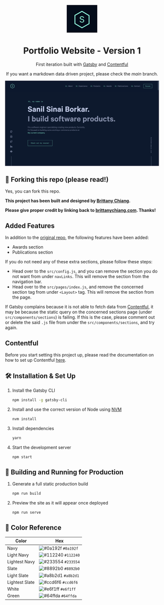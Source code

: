 <div align="center">
  <img alt="Logo" src="src/images/logo.png" width="100" />
</div>
<h1 align="center">
  Portfolio Website - Version 1
</h1>
<p align="center">
  First iteration built with <a href="https://www.gatsbyjs.org/" target="_blank">Gatsby</a> and <a href="https://www.contenful.com/" target="_blank">Contentful</a>
</p>
<p align="center">
  If you want a markdown data driven project, please check the <i>main</i> branch.
</p>
<!-- <p align="center">
  <a href="https://app.netlify.com/sites/brittanychiang/deploys" target="_blank">
    <img src="https://api.netlify.com/api/v1/badges/1963b488-7b78-48c9-9e2d-6fb5e47ab3af/deploy-status" alt="Netlify Status" />
  </a>
</p> -->

![demo](src/images/demo.png)

## 🚨 Forking this repo (please read!)

Yes, you can fork this repo.

**This project has been built and designed by [Brittany Chiang](https://brittanychiang.com).**

**Please give proper credit by linking back to [brittanychiang.com](https://brittanychiang.com). Thanks!**

## Added Features

In addition to the [original repo](https://github.com/bchiang7/v4), the following features have been added:

- Awards section
- Publications section

If you do not need any of these extra sections, please follow these steps:

- Head over to the `src/config.js`, and you can remove the section you do not want from under `navLinks`. This will remove the section from the navigation bar.
- Head over to the `src/pages/index.js`, and remove the concerned section tag from under `<Layout>` tag. This will remove the section from the page.

If Gatsby complains because it is not able to fetch data from [Contentful](#contentful), it may be because the static query on the concerned sections page (under `src/components/sections`) is failing. If this is the case, please comment out or delete the said `.js` file from under the `src/components/sections`, and try again.

## Contentful

Before you start setting this project up, please read the documentation on how to set up Contentful [here](docs/contentful.md).

## 🛠 Installation & Set Up

1. Install the Gatsby CLI

   ```sh
   npm install -g gatsby-cli
   ```

2. Install and use the correct version of Node using [NVM](https://github.com/nvm-sh/nvm)

   ```sh
   nvm install
   ```

3. Install dependencies

   ```sh
   yarn
   ```

4. Start the development server

   ```sh
   npm start
   ```

## 🚀 Building and Running for Production

1. Generate a full static production build

   ```sh
   npm run build
   ```

1. Preview the site as it will appear once deployed

   ```sh
   npm run serve
   ```

## 🎨 Color Reference

| Color          | Hex                                                                |
| -------------- | ------------------------------------------------------------------ |
| Navy           | ![#0a192f](https://via.placeholder.com/10/0a192f?text=+) `#0a192f` |
| Light Navy     | ![#112240](https://via.placeholder.com/10/0a192f?text=+) `#112240` |
| Lightest Navy  | ![#233554](https://via.placeholder.com/10/303C55?text=+) `#233554` |
| Slate          | ![#8892b0](https://via.placeholder.com/10/8892b0?text=+) `#8892b0` |
| Light Slate    | ![#a8b2d1](https://via.placeholder.com/10/a8b2d1?text=+) `#a8b2d1` |
| Lightest Slate | ![#ccd6f6](https://via.placeholder.com/10/ccd6f6?text=+) `#ccd6f6` |
| White          | ![#e6f1ff](https://via.placeholder.com/10/e6f1ff?text=+) `#e6f1ff` |
| Green          | ![#64ffda](https://via.placeholder.com/10/64ffda?text=+) `#64ffda` |
